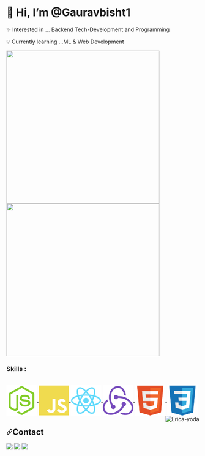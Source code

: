 # 👋 Hi, I’m @Gauravbisht1

✨ Interested in ... Backend Tech-Development and Programming 

 💡 Currently learning ...ML & Web Development

 <div dir="auto" >
 <img  height="400em" width="400em" align="center" src="https://github-readme-stats.vercel.app/api?username=gauravbisht1&show_icons=true&hide_border=true&&count_private=true&include_all_commits=true?username=gauravbisht1&amp;show_icons=true&amp;theme=dracula&amp;include_all_commits=true&amp;count_private=true&amp;hide=issues" style="max-width: 100%;">
  <img height="400em" width="400em"
align="center" src="https://github-readme-stats.vercel.app/api/top-langs?username=gauravbisht1&show_icons=true&theme=radical" style="max-width: 100%;">
  
</div>
 

### Skills :
<div dir="auto"><br>
   <a href="https://github.com/gauravbisht">
  <img height="80" align="center" alt="Erica-Ruby" width="80" src="https://raw.githubusercontent.com/devicons/devicon/master/icons/nodejs/nodejs-original.svg" style="max-width: 100%;">
              
  <img height="80" align="center" alt="Erica-Js" width="80" src="https://raw.githubusercontent.com/devicons/devicon/master/icons/javascript/javascript-plain.svg" style="max-width: 100%;">
              
  <img height="80" align="center" alt="Erica-React" width="80" src="https://raw.githubusercontent.com/devicons/devicon/master/icons/react/react-original.svg" style="max-width: 100%;">
              
  <img height="80" align="center" alt="Erica-Redux" width="80" src="https://raw.githubusercontent.com/devicons/devicon/master/icons/redux/redux-original.svg" style="max-width: 100%;">
              
  <img height="80" align="center" alt="Erica-HTML" width="80" src="https://raw.githubusercontent.com/devicons/devicon/master/icons/html5/html5-original.svg" style="max-width: 100%;">
              
  <img height="80" align="center" alt="Erica-CSS" width="80" src="https://raw.githubusercontent.com/devicons/devicon/master/icons/css3/css3-original.svg" style="max-width: 100%;">
  <img align="right" height="180em" alt="Erica-yoda" src="https://camo.githubusercontent.com/3e2117f8e7f11eeb55c8f71b9f8e39d7e7767cde7255482915fb9c0df3998083/68747470733a2f2f6d656469612e67697068792e636f6d2f6d656469612f6c343451717a36674f364a6956563370752f67697068792e676966" data-canonical-src="https://media.giphy.com/media/l44Qqz6gO6JiVV3pu/giphy.gif" style="max-width: 100%;">
</div>

<h2 dir="auto"><a id="user-content-contact" class="anchor" aria-hidden="true" href="#contact"><svg class="octicon octicon-link" viewBox="0 0 16 16" version="1.1" width="16" height="16" aria-hidden="true"><path fill-rule="evenodd" d="M7.775 3.275a.75.75 0 001.06 1.06l1.25-1.25a2 2 0 112.83 2.83l-2.5 2.5a2 2 0 01-2.83 0 .75.75 0 00-1.06 1.06 3.5 3.5 0 004.95 0l2.5-2.5a3.5 3.5 0 00-4.95-4.95l-1.25 1.25zm-4.69 9.64a2 2 0 010-2.83l2.5-2.5a2 2 0 012.83 0 .75.75 0 001.06-1.06 3.5 3.5 0 00-4.95 0l-2.5 2.5a3.5 3.5 0 004.95 4.95l1.25-1.25a.75.75 0 00-1.06-1.06l-1.25 1.25a2 2 0 01-2.83 0z"></path></svg></a>Contact</h2>
<div dir="auto"><a href="https://github.com/gauravbisht1"> 
  </a><a href="https://www.linkedin.com/in/gaurav-bisht-1082b1222/" rel="nofollow"><img src="https://camo.githubusercontent.com/c00f87aeebbec37f3ee0857cc4c20b21fefde8a96caf4744383ebfe44a47fe3f/68747470733a2f2f696d672e736869656c64732e696f2f62616467652f2d4c696e6b6564496e2d2532333030373742353f7374796c653d666f722d7468652d6261646765266c6f676f3d6c696e6b6564696e266c6f676f436f6c6f723d7768697465" data-canonical-src="https://img.shields.io/badge/-LinkedIn-%230077B5?style=for-the-badge&amp;logo=linkedin&amp;logoColor=white" style="max-width: 100%;"></a> 
  <a href="https://instagram.com/just.gaurav_" rel="nofollow"><img src="https://camo.githubusercontent.com/acaa286597b43c96dc02b69b90de15a65c52063e31835b763a061cc815f64bac/68747470733a2f2f696d672e736869656c64732e696f2f62616467652f2d496e7374616772616d2d2532334534343035463f7374796c653d666f722d7468652d6261646765266c6f676f3d696e7374616772616d266c6f676f436f6c6f723d7768697465" data-canonical-src="https://img.shields.io/badge/-Instagram-%23E4405F?style=for-the-badge&amp;logo=instagram&amp;logoColor=white" style="max-width: 100%;"></a>
 <a href="mailto: codersolid@gmail.com"><img src="https://camo.githubusercontent.com/927d6b3961fa048ff7303daf291cb5869dfa25018997cf8c1373c2f6a85b1458/68747470733a2f2f696d672e736869656c64732e696f2f62616467652f2d476d61696c2d2532333333333f7374796c653d666f722d7468652d6261646765266c6f676f3d676d61696c266c6f676f436f6c6f723d7768697465" data-canonical-src="https://img.shields.io/badge/-Gmail-%23333?style=for-the-badge&amp;logo=gmail&amp;logoColor=white" style="max-width: 100%;"></a>
 <br>
<br>
</div>
</article>
 <br>
<br>

</div>
